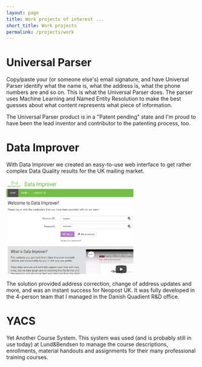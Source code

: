```yaml
---
layout: page
title: Work projects of interest ...
short_title: Work projects
permalink: /projects/work
---
```


# Universal Parser

Copy/paste your (or someone else's) email signature, and have Universal Parser identify what the name is, what the address is, what the phone numbers are and so on. This is what the Universal Parser does. The parser uses Machine Learning and Named Entity Resolution to make the best guesses about what content represents what piece of information.

The Universal Parser product is in a "Patent pending" state and I'm proud to have been the lead inventor and contributor to the patenting process, too.

# Data Improver

With Data Improver we created an easy-to-use web interface to get rather complex Data Quality results for the UK mailing market.

<img src="/assets/dataimprover.png" height="250" />

The solution provided address correction, change of address updates and more, and was an instant success for Neopost UK. It was fully developed in the 4-person team that I managed in the Danish Quadient R&D office.

# YACS

Yet Another Course System. This system was used (and is probably still in use today) at Lund&Bendsen to manage the course descriptions, enrollments, material handouts and assignments for their many professional training courses.